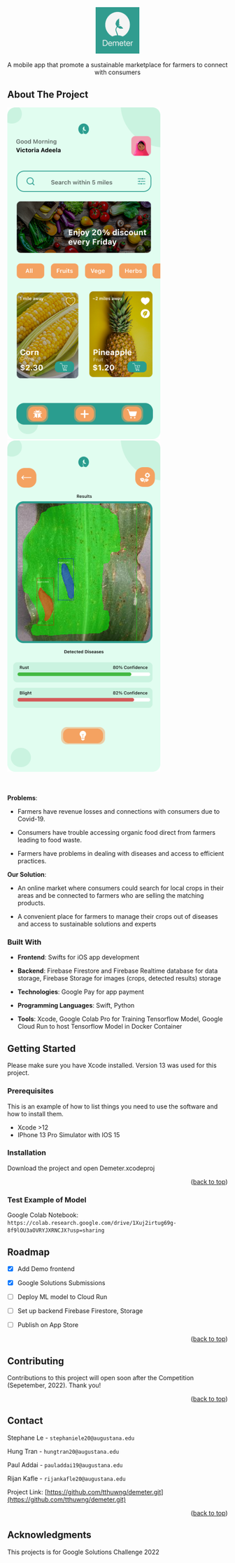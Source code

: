 <div align="center">
<img src="images/logo.png" width="100" />

A mobile app that promote a sustainable marketplace for farmers to connect with consumers

</div>

<!-- ABOUT THE PROJECT -->

## About The Project

<div algin="center">
  <img src="images/marketplace.png" width="350" />
  <img src="images/detection.png" width="350" />
</div>

<br/>
<br/>

**Problems**:

- Farmers have revenue losses and connections with consumers due to Covid-19.

- Consumers have trouble accessing organic food direct from farmers leading to food waste.

- Farmers have problems in dealing with diseases and access to efficient practices.

**Our Solution**:
<br/>

- An online market where consumers could search for local crops in their areas and be connected to farmers who are selling the matching products.

- A convenient place for farmers to manage their crops out of diseases and access to sustainable solutions and experts

### Built With

- **Frontend**: Swifts for iOS app development

- **Backend**: Firebase Firestore and Firebase Realtime database for data storage, Firebase Storage for images (crops, detected results) storage
- **Technologies**: Google Pay for app payment
- **Programming Languages**: Swift, Python
- **Tools**: Xcode, Google Colab Pro for Training Tensorflow Model, Google Cloud Run to host Tensorflow Model in Docker Container

<!-- GETTING STARTED -->

## Getting Started

Please make sure you have Xcode installed. Version 13 was used for this project.

### Prerequisites

This is an example of how to list things you need to use the software and how to install them.

- Xcode >12
- IPhone 13 Pro Simulator with IOS 15

### Installation

Download the project and open Demeter.xcodeproj
  
<p align="right">(<a href="#top">back to top</a>)</p>

### Test Example of Model
  Google Colab Notebook: ``https://colab.research.google.com/drive/1Xuj2irtug69g-8f9lOU3aOVRYJXRNCJX?usp=sharing``

<!-- ROADMAP -->
## Roadmap

- [x] Add Demo frontend
- [x] Google Solutions Submissions
- [ ] Deploy ML model to Cloud Run
- [ ] Set up backend Firebase Firestore, Storage
- [ ] Publish on App Store


<p align="right">(<a href="#top">back to top</a>)</p>

<!-- CONTRIBUTING -->
## Contributing

Contributions to this project will open soon after the Competition (Sepetember, 2022). Thank you!

<p align="right">(<a href="#top">back to top</a>)</p>


<!-- CONTACT -->
## Contact

Stephane Le - ``stephaniele20@augustana.edu`` 

Hung Tran - ``hungtran20@augustana.edu ``

Paul Addai - ``pauladdai19@augustana.edu``

Rijan Kafle - ``rijankafle20@augustana.edu ``


Project Link: [https://github.com/tthuwng/demeter.git](https://github.com/tthuwng/demeter.git)

<p align="right">(<a href="#top">back to top</a>)</p>

<!-- ACKNOWLEDGMENTS -->
## Acknowledgments

This projects is for Google Solutions Challenge 2022

